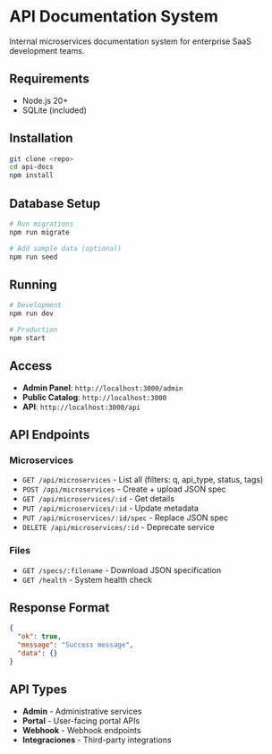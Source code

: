 # API Documentation System

Internal microservices documentation system for enterprise SaaS development teams.

## Requirements

- Node.js 20+
- SQLite (included)

## Installation

```bash
git clone <repo>
cd api-docs
npm install
```

## Database Setup

```bash
# Run migrations
npm run migrate

# Add sample data (optional)
npm run seed
```

## Running

```bash
# Development
npm run dev

# Production
npm start
```

## Access

- **Admin Panel**: `http://localhost:3000/admin`
- **Public Catalog**: `http://localhost:3000`
- **API**: `http://localhost:3000/api`

## API Endpoints

### Microservices
- `GET /api/microservices` - List all (filters: q, api_type, status, tags)
- `POST /api/microservices` - Create + upload JSON spec
- `GET /api/microservices/:id` - Get details
- `PUT /api/microservices/:id` - Update metadata
- `PUT /api/microservices/:id/spec` - Replace JSON spec
- `DELETE /api/microservices/:id` - Deprecate service

### Files
- `GET /specs/:filename` - Download JSON specification
- `GET /health` - System health check

## Response Format

```json
{
  "ok": true,
  "message": "Success message",
  "data": {}
}
```

## API Types

- **Admin** - Administrative services
- **Portal** - User-facing portal APIs  
- **Webhook** - Webhook endpoints
- **Integraciones** - Third-party integrations
